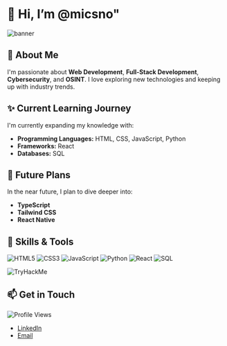 # 👋 Hi, I’m @micsno"
![banner](https://media.licdn.com/dms/image/v2/D4D16AQEf8Q1EnQk_5A/profile-displaybackgroundimage-shrink_200_800/profile-displaybackgroundimage-shrink_200_800/0/1724048178341?e=2147483647&v=beta&t=ykvrl_WnzDJKT5oPKKQB6q6khev8YyQL6bqHDf20ErY)

## 👀 About Me
I'm passionate about **Web Development**, **Full-Stack Development**, **Cybersecurity**, and **OSINT**. I love exploring new technologies and keeping up with industry trends.

## ✨ Current Learning Journey
I'm currently expanding my knowledge with:
- **Programming Languages:** HTML, CSS, JavaScript, Python
- **Frameworks:** React
- **Databases:** SQL

## 🌱 Future Plans
In the near future, I plan to dive deeper into:
- **TypeScript**
- **Tailwind CSS**
- **React Native**

## 🚀 Skills & Tools

![HTML5](https://img.shields.io/badge/HTML5-E34F26?style=flat-square&logo=html5&logoColor=white)
![CSS3](https://img.shields.io/badge/CSS3-1572B6?style=flat-square&logo=css3&logoColor=white)
![JavaScript](https://img.shields.io/badge/JavaScript-F7DF1E?style=flat-square&logo=javascript&logoColor=black)
![Python](https://img.shields.io/badge/Python-3776AB?style=flat-square&logo=python&logoColor=white)
![React](https://img.shields.io/badge/React-20232A?style=flat-square&logo=react&logoColor=61DAFB)
![SQL](https://img.shields.io/badge/SQL-336791?style=flat-square&logo=postgresql&logoColor=white)

<img src="https://tryhackme-badges.s3.amazonaws.com/r00tkafe.png" alt="TryHackMe">

## 📫 Get in Touch
![Profile Views](https://komarev.com/ghpvc/?username=micsno&color=blueviolet)

- [LinkedIn](https://www.linkedin.com/in/tomikouvala)
- [Email](mailto:micsno@pm.me)
